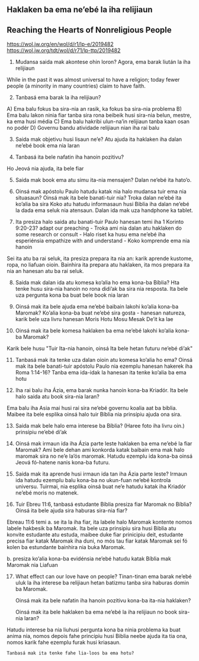 ## Haklaken ba ema neʼebé la iha relijiaun
## Reaching the Hearts of Nonreligious People


https://wol.jw.org/en/wol/d/r1/lp-e/2019482
https://wol.jw.org/tdt/wol/d/r71/lp-ttp/2019482


1. Mudansa saida mak akontese ohin loron?
Agora, ema barak liután la iha relijiaun

While in the past it was almost universal to have a religion; today fewer people (a minority in many countries) claim to have faith.


2. Tanbasá ema barak la iha relijiaun?

A) Ema balu fokus ba sira-nia an rasik, ka fokus ba sira-nia problema
B) Ema balu lakon ninia fiar tanba sira rona beibeik husi sira-nia belun, mestre, ka ema husi média
C) Ema balu hakribi ulun-naʼin relijiaun tanba kaan osan no podér
D) Governu bandu atividade relijiaun nian iha rai balu

3. Saida mak objetivu husi lisaun neʼe?
Atu ajuda ita haklaken iha dalan neʼebé book ema nia laran

4. Tanbasá ita bele nafatin iha hanoin pozitivu?

Ho Jeová nia ajuda, ita bele fiar

5. Saida mak book ema atu simu ita-nia mensajen?
Dalan neʼebé ita hatoʼo. 

6. Oinsá mak apóstolu Paulo hatudu katak nia halo mudansa tuir ema nia situasaun? Oinsá mak ita bele banati-tuir nia?
Troka dalan neʼebé ita koʼalia ba sira
Koko atu hatudu informasaun husi Biblia iha dalan neʼebé la dada ema seluk nia atensaun. Dalan ida mak uza handphone ka tablet.

7. Ita presiza halo saida atu banati-tuir Paulo hanesan temi iha 1 Korinto 9:20-23?
 adapt our preaching - Troka ami nia dalan atu haklaken
 do some research or consult - Halo riset ka husu ema neʼebé iha esperiénsia
 empathize with and understand - Koko komprende ema nia hanoin

Sei ita atu ba rai seluk, ita presiza prepara ita nia an: karik aprende kustome, ropa, no liafuan oioin. Bainhira ita prepara atu haklaken, ita mos prepara ita nia an hanesan atu ba rai seluk.
 
8. Saida mak dalan ida atu komesa koʼalia ho ema kona-ba Bíblia?
Hta tenke husu sira-nia hanoin no rona didiʼak ba sira nia resposta. Ita bele uza pergunta kona ba buat bele book nia laran

9. Oinsá mak ita bele ajuda ema neʼebé baibain lakohi koʼalia kona-ba Maromak?
Koʼalia kona-ba buat neʼebé sira gosta - hanesan natureza, karik bele uza livru hanesan
Moris Hotu Mosu Mesak Deʼit ka lae

10. Oinsá mak ita bele komesa haklaken ba ema neʼebé lakohi koʼalia kona-ba Maromak?

Karik bele husu "Tuir Ita-nia hanoin, oinsá Ita bele hetan futuru neʼebé diʼak"

11. Tanbasá mak ita tenke uza dalan oioin atu komesa koʼalia ho ema? Oinsá mak ita bele banati-tuir apóstolu Paulo nia ezemplu hanesan hakerek iha Roma 1:14-16?
Tanba ema ida-idak la hanesan
 ita tenke koʼalia ba ema hotu

12. Iha rai balu iha Ázia, ema barak nunka hanoin kona-ba Kriadór. Ita bele halo saida atu book sira-nia laran?

Ema balu iha Asia mai husi rai sira neʼebé governu koalia aat ba biblia. Maibee ita bele esplika oinsá halo tuir Bíblia nia prinsípiu ajuda ona sira.

13. Saida mak bele halo ema interese ba Bíblia? (Haree foto iha livru oin.)
prinsípiu neʼebé diʼak

14. Oinsá mak irmaun ida iha Ázia parte leste haklaken ba ema neʼebé la fiar Maromak?
Ami bele dehan ami konkorda katak baibain ema mak halo maromak sira no neʼe laʼós maromak.
Hatudu ezemplu ida kona-ba oinsá Jeová fó-hatene nanis kona-ba futuru.

15. Saida mak ita aprende husi irmaun ida tan iha Ázia parte leste?
Irmaun ida hatudu ezemplu balu kona-ba no ukun-fuan neʼebé kontrola universu. 
Tuirmai, nia esplika oinsá buat neʼe hatudu katak iha Kriadór neʼebé moris no matenek.

16. Tuir Ebreu 11:6, tanbasá estudante Bíblia presiza fiar Maromak no Bíblia? Oinsá ita bele ajuda sira haburas sira-nia fiar?

Ebreau 11:6 temi
a. se ita la iha fiar, ita labele halo Maromak kontente nomos labele hakbesik ba Maromak. 
Ita bele uza prinsipiu sira husi Biblia atu konvite estudante atu estuda, maibee
duke fiar prinicipiu deit, estudante precisa fiar katak Maromak iha duni,
no mós tau fiar katak Maromak sei fó kolen ba estundante bainhira nia buka Maromak.

b. presiza koʼalia kona-ba evidénsia neʼebé hatudu katak Bíblia mak Maromak nia Liafuan

17. What effect can our love have on people?
Tinan-tinan ema barak neʼebé uluk la iha interese ba relijiaun hetan batizmu tanba sira haburas domin ba Maromak.


     Oinsá mak ita bele nafatin iha hanoin pozitivu kona-ba ita-nia haklaken?


    Oinsá mak ita bele haklaken ba ema neʼebé la iha relijiaun no book sira-nia laran?

Hatudu interese ba nia liuhusi pergunta kona ba ninia problema ka buat anima nia, nomos depois fahe principiu husi Biblia neebe ajuda ita tia ona, nomos karik fahe ezemplu furak husi kriasaun.

    Tanbasá mak ita tenke fahe lia-loos ba ema hotu?



